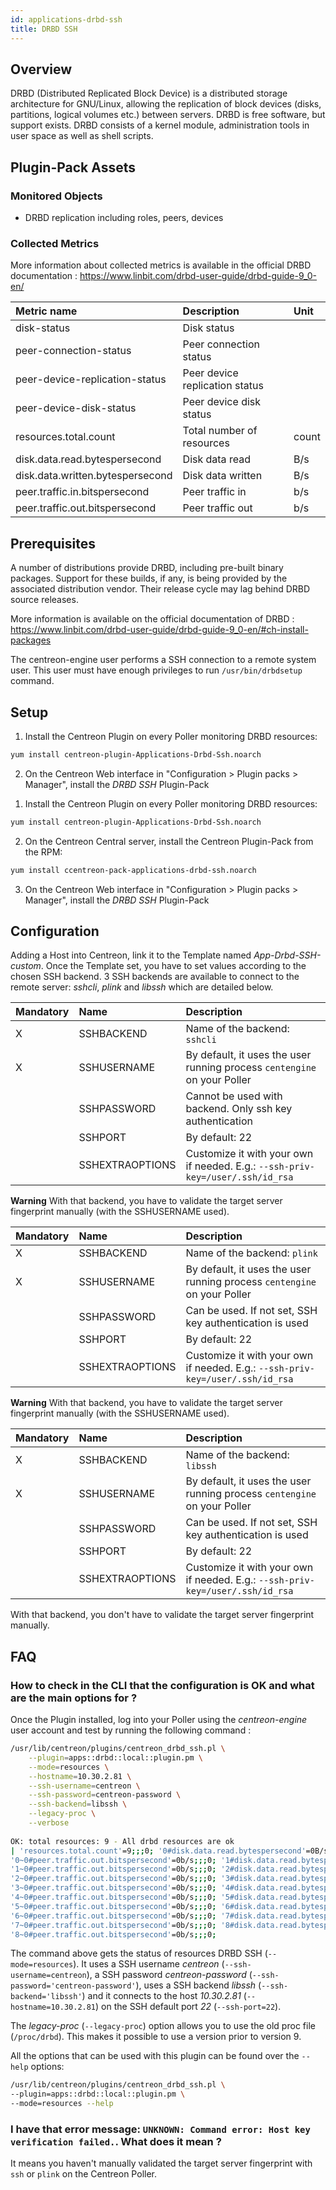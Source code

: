 ```yaml
---
id: applications-drbd-ssh
title: DRBD SSH
---
```


## Overview

DRBD (Distributed Replicated Block Device) is a distributed storage architecture for GNU/Linux, 
allowing the replication of block devices (disks, partitions, logical volumes etc.) between servers.
DRBD is free software, but support exists. DRBD consists of a kernel module, administration tools in
user space as well as shell scripts.

## Plugin-Pack Assets

### Monitored Objects

* DRBD replication including roles, peers, devices

### Collected Metrics

More information about collected metrics is available in the official DRBD documentation : https://www.linbit.com/drbd-user-guide/drbd-guide-9_0-en/

<!--DOCUSAURUS_CODE_TABS-->

<!--Resources-->

| Metric name                         | Description                         | Unit  |
| :-----------------------------------| :-----------------------------------| :---- |
| disk-status                         | Disk status                         |       |
| peer-connection-status              | Peer connection status              |       |
| peer-device-replication-status      | Peer device replication status      |       |
| peer-device-disk-status             | Peer device disk status             |       |
| resources.total.count               | Total number of resources           | count |
| disk.data.read.bytespersecond       | Disk data read                      |  B/s  |
| disk.data.written.bytespersecond    | Disk data written                   |  B/s  |
| peer.traffic.in.bitspersecond       | Peer traffic in                     |  b/s  |
| peer.traffic.out.bitspersecond      | Peer traffic out                    |  b/s  |

<!--END_DOCUSAURUS_CODE_TABS-->

## Prerequisites

A number of distributions provide DRBD, including pre-built binary packages. 
Support for these builds, if any, is being provided by the associated distribution vendor. 
Their release cycle may lag behind DRBD source releases.

More information is available on the official documentation of DRBD : https://www.linbit.com/drbd-user-guide/drbd-guide-9_0-en/#ch-install-packages

The centreon-engine user performs a SSH connection to a remote system user. This user must have enough privileges to run `/usr/bin/drbdsetup` command.

## Setup

<!--DOCUSAURUS_CODE_TABS-->

<!--Online IMP Licence & IT-100 Editions-->

1. Install the Centreon Plugin on every Poller monitoring DRBD resources:

```bash
yum install centreon-plugin-Applications-Drbd-Ssh.noarch
```

2. On the Centreon Web interface in "Configuration > Plugin packs > Manager", install the *DRBD SSH* Plugin-Pack

<!--Offline IMP License-->

1. Install the Centreon Plugin on every Poller monitoring DRBD resources:

```bash
yum install centreon-plugin-Applications-Drbd-Ssh.noarch
```

2. On the Centreon Central server, install the Centreon Plugin-Pack from the RPM:

```bash
yum install ccentreon-pack-applications-drbd-ssh.noarch
```

3. On the Centreon Web interface in "Configuration > Plugin packs > Manager", install the *DRBD SSH* Plugin-Pack

<!--END_DOCUSAURUS_CODE_TABS-->

## Configuration

Adding a Host into Centreon, link it to the Template named *App-Drbd-SSH-custom*. 
Once the Template set, you have to set values according to the chosen SSH backend.
3 SSH backends are available to connect to the remote server: *sshcli*, *plink* and *libssh* which are detailed below.  

<!--DOCUSAURUS_CODE_TABS-->

<!--sshcli backend-->

| Mandatory   | Name            | Description                                                                                 |
| :---------- | :-------------- | :------------------------------------------------------------------------------------------ |
| X           | SSHBACKEND      | Name of the backend: ```sshcli```                                                           |
| X           | SSHUSERNAME     | By default, it uses the user running process ```centengine``` on your Poller                |
|             | SSHPASSWORD     | Cannot be used with backend. Only ssh key authentication                                    |
|             | SSHPORT         | By default: 22                                                                              |
|             | SSHEXTRAOPTIONS | Customize it with your own if needed. E.g.: ```--ssh-priv-key=/user/.ssh/id_rsa```          |

**Warning** With that backend, you have to validate the target server fingerprint manually (with the SSHUSERNAME used).

<!--plink backend-->

| Mandatory   | Name            | Description                                                                                 |
| :---------- | :-------------- | :------------------------------------------------------------------------------------------ |
| X           | SSHBACKEND      | Name of the backend: ```plink```                                                            |
| X           | SSHUSERNAME     | By default, it uses the user running process ```centengine``` on your Poller                |
|             | SSHPASSWORD     | Can be used. If not set, SSH key authentication is used                                     |
|             | SSHPORT         | By default: 22                                                                              |
|             | SSHEXTRAOPTIONS | Customize it with your own if needed. E.g.: ```--ssh-priv-key=/user/.ssh/id_rsa```          |

**Warning** With that backend, you have to validate the target server fingerprint manually (with the SSHUSERNAME used).

<!--libssh backend (by défaut)-->

| Mandatory   | Name            | Description                                                                                 |
| :---------- | :-------------- | :------------------------------------------------------------------------------------------ |
| X           | SSHBACKEND      | Name of the backend: ```libssh```                                                           |
| X           | SSHUSERNAME     | By default, it uses the user running process ```centengine``` on your Poller                |
|             | SSHPASSWORD     | Can be used. If not set, SSH key authentication is used                                     |
|             | SSHPORT         | By default: 22                                                                              |
|             | SSHEXTRAOPTIONS | Customize it with your own if needed. E.g.: ```--ssh-priv-key=/user/.ssh/id_rsa```          |

With that backend, you don't have to validate the target server fingerprint manually.

<!--END_DOCUSAURUS_CODE_TABS-->

## FAQ

### How to check in the CLI that the configuration is OK and what are the main options for ?

Once the Plugin installed, log into your Poller using the *centreon-engine* user account and test by running the following command :

```bash
/usr/lib/centreon/plugins/centreon_drbd_ssh.pl \
    --plugin=apps::drbd::local::plugin.pm \
    --mode=resources \
    --hostname=10.30.2.81 \
    --ssh-username=centreon \
    --ssh-password=centreon-password \
    --ssh-backend=libssh \
    --legacy-proc \
    --verbose
	
OK: total resources: 9 - All drbd resources are ok 
| 'resources.total.count'=9;;;0; '0#disk.data.read.bytespersecond'=0B/s;;;0; '0#disk.data.written.bytespersecond'=0B/s;;;0; '0~0#peer.traffic.in.bitspersecond'=0b/s;;;0; 
'0~0#peer.traffic.out.bitspersecond'=0b/s;;;0; '1#disk.data.read.bytespersecond'=0B/s;;;0; '1#disk.data.written.bytespersecond'=0B/s;;;0; '1~0#peer.traffic.in.bitspersecond'=0b/s;;;0; 
'1~0#peer.traffic.out.bitspersecond'=0b/s;;;0; '2#disk.data.read.bytespersecond'=0B/s;;;0; '2#disk.data.written.bytespersecond'=0B/s;;;0; '2~0#peer.traffic.in.bitspersecond'=0b/s;;;0; 
'2~0#peer.traffic.out.bitspersecond'=0b/s;;;0; '3#disk.data.read.bytespersecond'=0B/s;;;0; '3#disk.data.written.bytespersecond'=0B/s;;;0; '3~0#peer.traffic.in.bitspersecond'=0b/s;;;0; 
'3~0#peer.traffic.out.bitspersecond'=0b/s;;;0; '4#disk.data.read.bytespersecond'=0B/s;;;0; '4#disk.data.written.bytespersecond'=0B/s;;;0; '4~0#peer.traffic.in.bitspersecond'=0b/s;;;0; 
'4~0#peer.traffic.out.bitspersecond'=0b/s;;;0; '5#disk.data.read.bytespersecond'=0B/s;;;0; '5#disk.data.written.bytespersecond'=0B/s;;;0; '5~0#peer.traffic.in.bitspersecond'=0b/s;;;0; 
'5~0#peer.traffic.out.bitspersecond'=0b/s;;;0; '6#disk.data.read.bytespersecond'=0B/s;;;0; '6#disk.data.written.bytespersecond'=0B/s;;;0; '6~0#peer.traffic.in.bitspersecond'=0b/s;;;0; 
'6~0#peer.traffic.out.bitspersecond'=0b/s;;;0; '7#disk.data.read.bytespersecond'=0B/s;;;0; '7#disk.data.written.bytespersecond'=0B/s;;;0; '7~0#peer.traffic.in.bitspersecond'=0b/s;;;0; 
'7~0#peer.traffic.out.bitspersecond'=0b/s;;;0; '8#disk.data.read.bytespersecond'=0B/s;;;0; '8#disk.data.written.bytespersecond'=0B/s;;;0; '8~0#peer.traffic.in.bitspersecond'=0b/s;;;0; 
'8~0#peer.traffic.out.bitspersecond'=0b/s;;;0;
```

The command above gets the status of resources DRBD SSH (```--mode=resources```). 
It uses a SSH username _centreon_ (```--ssh-username=centreon```), a SSH password _centreon-password_ (```--ssh-password='centreon-password'```),
uses a SSH backend _libssh_ (```--ssh-backend='libssh'```) and it connects to the host _10.30.2.81_ (```--hostname=10.30.2.81```) 
on the SSH default port _22_ (```--ssh-port=22```).

The _legacy-proc_ (```--legacy-proc```) option allows you to use the old proc file (```/proc/drbd```). This makes it possible to use a version prior to version 9.

All the options that can be used with this plugin can be found over the ```--help``` options:

```bash
/usr/lib/centreon/plugins/centreon_drbd_ssh.pl \
--plugin=apps::drbd::local::plugin.pm \
--mode=resources --help
```

### I have that error message: ```UNKNOWN: Command error: Host key verification failed.```. What does it mean ?

It means you haven't manually validated the target server fingerprint with ```ssh``` or ```plink``` on the Centreon Poller.
